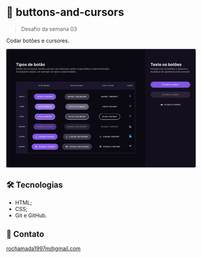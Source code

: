 # 🔲 buttons-and-cursors

> Desafio da semana 03

Codar botões e cursores.

![Projeto "Buttons and Cursors"](./assets/buttons-and-cursors.png)

## 🛠️ Tecnologias
- HTML;
- CSS;
- Git e GitHub.

## 💜 Contato
rochamada1997m@gmail.com